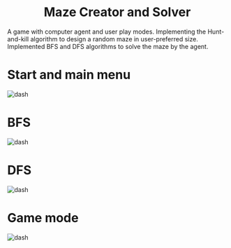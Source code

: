 <center>
<h1>
Maze Creator and Solver
</h1>
</center>

A game with computer agent and user play modes.
Implementing the Hunt-and-kill algorithm to design a random maze in user-preferred size. Implemented BFS and
DFS algorithms to solve the maze by the agent.

# Start and main menu

![dash](https://github.com/a-motalebi/stock-monitoring/blob/master/1.jpg?raw=true)

# BFS

![dash](https://github.com/a-motalebi/stock-monitoring/blob/master/2.jpg?raw=true)

# DFS

![dash](https://github.com/a-motalebi/stock-monitoring/blob/master/3.jpg?raw=true)

# Game mode

![dash](https://github.com/a-motalebi/stock-monitoring/blob/master/4.jpg?raw=true)
